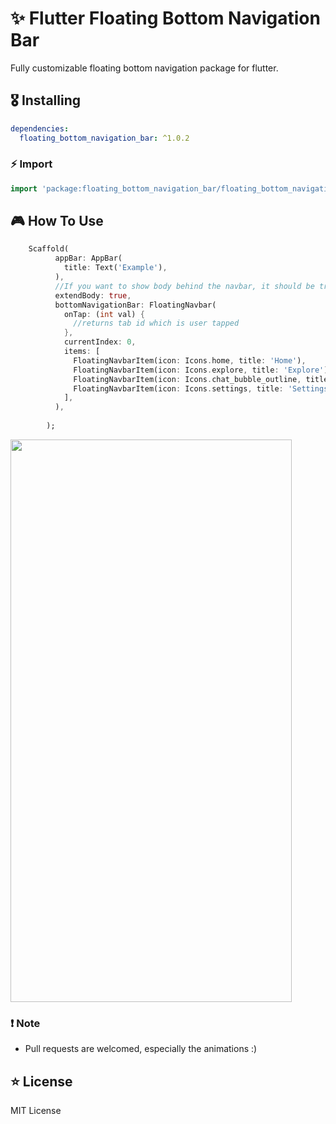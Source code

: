 # ✨ Flutter Floating Bottom Navigation Bar


Fully customizable floating bottom navigation package for flutter.

## 🎖 Installing

```yaml
dependencies:
  floating_bottom_navigation_bar: ^1.0.2
```

### ⚡️ Import

```dart
import 'package:floating_bottom_navigation_bar/floating_bottom_navigation_bar.dart';
```

## 🎮 How To Use

```dart
    Scaffold(
          appBar: AppBar(
            title: Text('Example'),
          ),
          //If you want to show body behind the navbar, it should be true
          extendBody: true,
          bottomNavigationBar: FloatingNavbar(
            onTap: (int val) {
              //returns tab id which is user tapped
            },
            currentIndex: 0,
            items: [
              FloatingNavbarItem(icon: Icons.home, title: 'Home'),
              FloatingNavbarItem(icon: Icons.explore, title: 'Explore'),
              FloatingNavbarItem(icon: Icons.chat_bubble_outline, title: 'Chats'),
              FloatingNavbarItem(icon: Icons.settings, title: 'Settings'),
            ],
          ),
          
        );

```


<img width="450" height="900" src="https://github.com/godlessturtle/flutter_floating_bottom_navigation_bar/blob/master/image.png?raw=true">

### ❗️ Note

- Pull requests are welcomed, especially the animations :)

## ⭐️ License

MIT License
